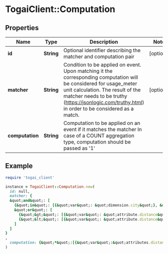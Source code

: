 # TogaiClient::Computation

## Properties

| Name | Type | Description | Notes |
| ---- | ---- | ----------- | ----- |
| **id** | **String** | Optional identifier describing the matcher and computation pair | [optional] |
| **matcher** | **String** | Condition to be applied on event. Upon matching it the corresponding computation will be considered for usage_meter unit calculation. The result of the matcher needs to be truthy (https://jsonlogic.com/truthy.html) in order to be considered as a match.  | [optional] |
| **computation** | **String** | Computation to be applied on an event if it matches the matcher In case of a COUNT aggregation type, computation should be passed as &#39;1&#39;  |  |

## Example

```ruby
require 'togai_client'

instance = TogaiClient::Computation.new(
  id: null,
  matcher: {
  &quot;and&quot;: [
    {&quot;in&quot;: [{&quot;var&quot;: &quot;dimension.city&quot;}, &quot;chennai&quot;, &quot;mumbai&quot;]},
    &quot;or&quot;: [
      {&quot;&gt;&quot;: [{&quot;var&quot;: &quot;attribute.distance&quot;}, 100]},
      {&quot;&lt;&quot;: [{&quot;var&quot;: &quot;attribute.distance&quot;}, 20]}
    ]
  ]
}
,
  computation: {&quot;*&quot;:[{&quot;var&quot;:&quot;attributes.distance&quot;},0.4]}
)
```

